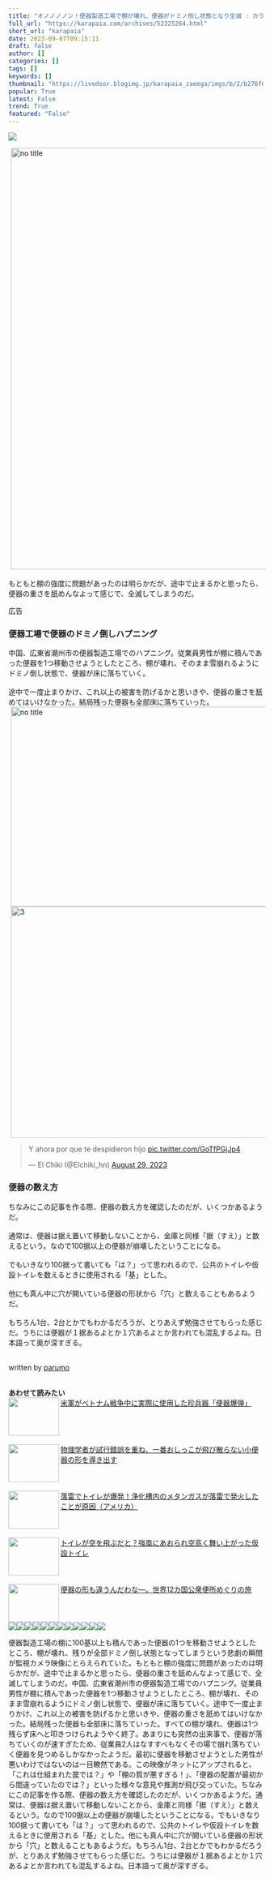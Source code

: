 ```yaml
---
title: "オノノノノン！便器製造工場で棚が壊れ、便器がドミノ倒し状態となり全滅 : カラパイア"
full_url: "https://karapaia.com/archives/52325264.html"
short_url: "karapaia"
date: 2023-09-07T09:15:11
draft: false
author: []
categories: []
tags: []
keywords: []
thumbnail: "https://livedoor.blogimg.jp/karapaia_zaeega/imgs/b/2/b276f0c2.jpg"
popular: True
latest: False
trend: True
featured: "False"
---
```


![](https://livedoor.blogimg.jp/karapaia_zaeega/imgs/b/2/b276f0c2.jpg)

<div><img src="https://livedoor.blogimg.jp/karapaia_zaeega/imgs/4/f/4f661eff.jpg" width="1248" height="832" border="0" alt="no title" hspace="5" class="pict"><br> <br> もともと棚の強度に問題があったのは明らかだが、途中で止まるかと思ったら、便器の重さを舐めんなよって感じで、全滅してしまうのだ。 <p class="ads-label">広告</p> <p id="karapaia_PC_article5"> </p> <p id="karapaia_PC_article6"> </p> <p id="ad2"></p> <h3>便器工場で便器のドミノ倒しハプニング</h3> 中国、広東省潮州市の便器製造工場でのハプニング。従業員男性が棚に積んであった便器を1つ移動させようとしたところ、棚が壊れ、そのまま雪崩れるようにドミノ倒し状態で、便器が床に落ちていく。<br> <br> 途中で一度止まりかけ、これ以上の被害を防げるかと思いきや、便器の重さを舐めてはいけなかった。結局残った便器も全部床に落ちていった。 <img src="https://livedoor.blogimg.jp/karapaia_zaeega/imgs/7/c/7c892735.gif" width="580" height="394" border="0" alt="no title" hspace="5" class="pict"><img src="https://livedoor.blogimg.jp/karapaia_zaeega/imgs/8/0/8074774a.jpg" width="640" height="456" border="0" alt="3" hspace="5" class="pict"><p></p><blockquote class="twitter-tweet"><p lang="es" dir="ltr">Y ahora por que te despidieron hijo <a href="https://t.co/GoTfPGjJp4" rel="noopener">pic.twitter.com/GoTfPGjJp4</a></p>— El Chiki (@Elchiki_hn) <a href="https://twitter.com/Elchiki_hn/status/1696326075280748742?ref_src=twsrc%5Etfw" rel="noopener">August 29, 2023</a></blockquote> <h3>便器の数え方</h3> ちなみにこの記事を作る際、便器の数え方を確認したのだが、いくつかあるようだ。<br> <br> 通常は、便器は据え置いて移動しないことから、金庫と同様「据（すえ）」と数えるという。なので100据以上の便器が崩壊したということになる。<br> <br> でもいきなり100据って書いても「は？」って思われるので、公共のトイレや仮設トイレを数えるときに使用される「基」とした。<br> <br> 他にも真ん中に穴が開いている便器の形状から「穴」と数えることもあるようだ。<br> <br> もちろん1台、2台とかでもわかるだろうが、とりあえず勉強させてもらった感じだ。うちには便器が１据あるよとか１穴あるよとか言われても混乱するよね。日本語って奥が深すぎる。<br> <br> <span id="edited_by"><a></a><p>written by <a href="https://karapaia.com/archives/51249039.html" target="_blank" title=""> parumo</a> </p></span><br> <b>あわせて読みたい</b><br> <a href="https://karapaia.com/archives/52222972.html" target="_blank"><img src="https://livedoor.blogimg.jp/karapaia_zaeega/imgs/7/d/7d4a71ec.jpg" align="left" width="100" height="75">米軍がベトナム戦争中に実際に使用した珍兵器「便器爆弾」</a><br><br clear="all"> <br> <a href="https://karapaia.com/archives/52317974.html" target="_blank"><img src="https://livedoor.blogimg.jp/karapaia_zaeega/imgs/d/e/defef8cc.jpg" align="left" width="100" height="75">物理学者が試行錯誤を重ね、一番おしっこが飛び散らない小便器の形を導き出す</a><br><br clear="all"> <br> <a href="https://karapaia.com/archives/52278177.html" target="_blank"><img src="https://livedoor.blogimg.jp/karapaia_zaeega/imgs/d/a/da459a1a.jpg" align="left" width="100" height="75">落雷でトイレが爆発！浄化槽内のメタンガスが落雷で発火したことが原因（アメリカ）</a><br><br clear="all"> <br> <a href="https://karapaia.com/archives/52306985.html" target="_blank"><img src="https://livedoor.blogimg.jp/karapaia_zaeega/imgs/2/d/2d24b98d.jpg" align="left" width="100" height="75">トイレが空を飛ぶだと？強風にあおられ空高く舞い上がった仮設トイレ</a><br><br clear="all"> <br> <a href="https://karapaia.com/archives/52199781.html" target="_blank"><img src="https://livedoor.blogimg.jp/karapaia_zaeega/imgs/d/3/d3ed75cc.jpg" align="left" width="100" height="75">便器の形も違うんだわな―。世界12カ国公衆便所めぐりの旅</a><br><br clear="all"> <img src="https://livedoor.blogimg.jp/karapaia_zaeega/imgs/4/f/4f661eff.jpg"><img src="https://livedoor.blogimg.jp/karapaia_zaeega/imgs/b/2/b276f0c2.jpg"><img src="https://livedoor.sp.blogimg.jp/karapaia_zaeega/imgs/4/f/4f661eff.jpg"><img src="https://livedoor.blogimg.jp/karapaia_zaeega/imgs/7/c/7c892735.gif"><img src="https://livedoor.blogimg.jp/karapaia_zaeega/imgs/8/0/8074774a.jpg"><img src="https://livedoor.blogimg.jp/karapaia_zaeega/imgs/5/0/50a34120.jpg"><img src="https://livedoor.blogimg.jp/karapaia_zaeega/imgs/2/7/2714e295.jpg"><img src="https://livedoor.blogimg.jp/karapaia_zaeega/imgs/7/d/7d4a71ec.jpg"><img src="https://livedoor.blogimg.jp/karapaia_zaeega/imgs/d/e/defef8cc.jpg"><img src="https://livedoor.blogimg.jp/karapaia_zaeega/imgs/d/a/da459a1a.jpg"><img src="https://livedoor.blogimg.jp/karapaia_zaeega/imgs/2/d/2d24b98d.jpg"><img src="https://livedoor.blogimg.jp/karapaia_zaeega/imgs/d/3/d3ed75cc.jpg"> <p>便器製造工場の棚に100基以上も積んであった便器の1つを移動させようとしたところ、棚が壊れ、残りが全部ドミノ倒し状態となってしまうという悲劇の瞬間が監視カメラ映像にとらえられていた。もともと棚の強度に問題があったのは明らかだが、途中で止まるかと思ったら、便器の重さを舐めんなよって感じで、全滅してしまうのだ。中国、広東省潮州市の便器製造工場でのハプニング。従業員男性が棚に積んであった便器を1つ移動させようとしたところ、棚が壊れ、そのまま雪崩れるようにドミノ倒し状態で、便器が床に落ちていく。途中で一度止まりかけ、これ以上の被害を防げるかと思いきや、便器の重さを舐めてはいけなかった。結局残った便器も全部床に落ちていった。すべての棚が壊れ、便器は1つ残らず床へと叩きつけられようやく終了。あまりにも突然の出来事で、便器が落ちていくのが速すぎたため、従業員2人はなすすべもなくその場で崩れ落ちていく便器を見つめるしかなかったようだ。最初に便器を移動させようとした男性が悪いわけではないのは一目瞭然である。この映像がネットにアップされると、「これは仕組まれた罠では？」や「棚の質が悪すぎる！」、「便器の配置が最初から間違っていたのでは？」といった様々な意見や推測が飛び交っていた。ちなみにこの記事を作る際、便器の数え方を確認したのだが、いくつかあるようだ。通常は、便器は据え置いて移動しないことから、金庫と同様「据（すえ）」と数えるという。なので100据以上の便器が崩壊したということになる。でもいきなり100据って書いても「は？」って思われるので、公共のトイレや仮設トイレを数えるときに使用される「基」とした。他にも真ん中に穴が開いている便器の形状から「穴」と数えることもあるようだ。もちろん1台、2台とかでもわかるだろうが、とりあえず勉強させてもらった感じだ。うちには便器が１据あるよとか１穴あるよとか言われても混乱するよね。日本語って奥が深すぎる。</p></div>
